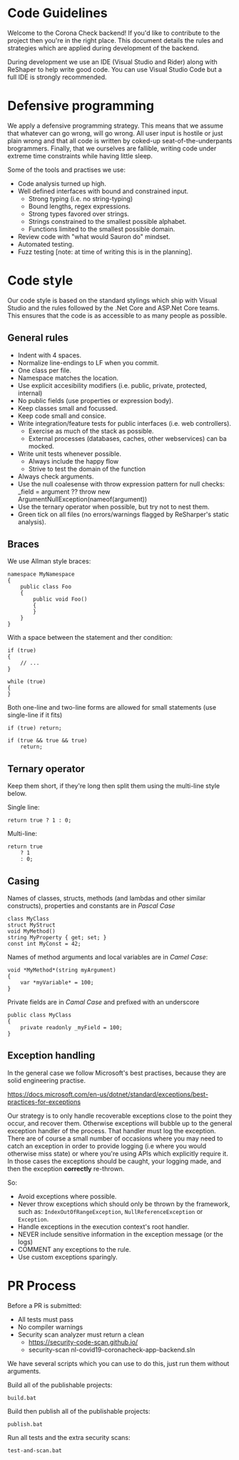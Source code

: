 # Code Guidelines

Welcome to the Corona Check backend! If you'd like to contribute to the project then you're in the right place. This document details the rules and strategies which are applied during development of the backend.

During development we use an IDE (Visual Studio and Rider) along with ReShaper to help write good code. You can use Visual Studio Code but a full IDE is strongly recommended.

# Defensive programming

We apply a defensive programming strategy. This means that we assume that whatever can go wrong, will go wrong. All user input is hostile or just plain wrong and that all code is written by coked-up seat-of-the-underpants brogrammers. Finally, that we ourselves are fallible, writing code under extreme time constraints while having little sleep.

Some of the tools and practises we use:

* Code analysis turned up high.
* Well defined interfaces with bound and constrained input.
	* Strong typing (i.e. no string-typing)
	* Bound lengths, regex expressions.
	* Strong types favored over strings.
	* Strings constrained to the smallest possible alphabet.
	* Functions limited to the smallest possible domain.
* Review code with "what would Sauron do" mindset.
* Automated testing.
* Fuzz testing [note: at time of writing this is in the planning].

# Code style

Our code style is based on the standard stylings which ship with Visual Studio and the rules followed by the .Net Core and ASP.Net Core teams. This ensures that the code is as accessible to as many people as possible. 

## General rules

* Indent with 4 spaces.
* Normalize line-endings to LF when you commit.
* One class per file.
* Namespace matches the location.
* Use explicit accesibility modifiers (i.e. public, private, protected, internal)
* No public fields (use properties or expression body).
* Keep classes small and focussed.
* Keep code small and consice.
* Write integration/feature tests for public interfaces (i.e. web controllers).
	* Exercise as much of the stack as possible.
	* External processes (databases, caches, other webservices) can ba mocked.
* Write unit tests whenever possible.
	* Always include the happy flow
	* Strive to test the domain of the function
* Always check arguments.
* Use the null coalesense with throw expression pattern for null checks:
	_field = argument ?? throw new ArgumentNullException(nameof(argument))
* Use the ternary operator when possible, but try not to nest them.
* Green tick on all files (no errors/warnings flagged by ReSharper's static analysis).

## Braces

We use Allman style braces:

	namespace MyNamespace
	{
		public class Foo
		{
			public void Foo()
			{
			}
		}
	}

With a space between the statement and ther condition:

	if (true)
	{
		// ...
	}
	
	while (true)
	{
	}

Both one-line and two-line forms are allowed for small statements (use single-line if it fits)

	if (true) return;
	
	if (true && true && true)
		return;


## Ternary operator

Keep them short, if they're long then split them using the multi-line style below.

Single line:

	return true ? 1 : 0;
	
	
Multi-line:

	return true
		? 1
		: 0;

## Casing

Names of classes, structs, methods (and lambdas and other similar constructs), properties and constants are in *Pascal Case*

	class MyClass
	struct MyStruct
	void MyMethod()
	string MyProperty { get; set; }
	const int MyConst = 42;

Names of method arguments and local variables are in *Camel Case*:

	void *MyMethod*(string myArgument)
	{
		var *myVariable* = 100;
	}

Private fields are in *Camal Case* and prefixed with an underscore

	public class MyClass
	{
		private readonly _myField = 100;
	}

## Exception handling

In the general case we follow Microsoft's best practises, because they are solid engineering practise.

https://docs.microsoft.com/en-us/dotnet/standard/exceptions/best-practices-for-exceptions

Our strategy is to only handle recoverable exceptions close to the point they occur, and recover them. Otherwise exceptions will bubble up to the general exception handler of the process. That handler must log the exception. There are of course a small number of occasions where you may need to catch an exception in order to provide logging (i.e where you would otherwise miss state) or where you're using APIs which explicitly require it. In those cases the exceptions should be caught, your logging made, and then the exception **correctly** re-thrown.

So:

* Avoid exceptions where possible.
* Never throw exceptions which should only be thrown by the framework, such as: `IndexOutOfRangeException`, `NullReferenceException` or `Exception`.
* Handle exceptions in the execution context's root handler.
* NEVER include sensitive information in the exception message (or the logs)
* COMMENT any exceptions to the rule.
* Use custom exceptions sparingly.


# PR Process

Before a PR is submitted:

* All tests must pass
* No compiler warnings
* Security scan analyzer must return a clean
	* https://security-code-scan.github.io/
	* security-scan nl-covid19-coronacheck-app-backend.sln
	
We have several scripts which you can use to do this, just run them without arguments.

Build all of the publishable projects:

	build.bat 
	
Build then publish all of the publishable projects:

	publish.bat

Run all tests and the extra security scans:

	test-and-scan.bat
